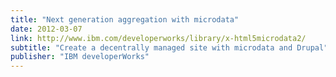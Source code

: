 ```yaml
---
title: "Next generation aggregation with microdata"
date: 2012-03-07
link: http://www.ibm.com/developerworks/library/x-html5microdata2/
subtitle: "Create a decentrally managed site with microdata and Drupal"
publisher: "IBM developerWorks"
---
```

